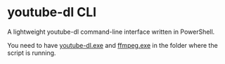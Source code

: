 # youtube-dl CLI
A lightweight youtube-dl command-line interface written in PowerShell.

You need to have [youtube-dl.exe](https://yt-dl.org/latest/youtube-dl.exe) and [ffmpeg.exe](https://www.ffmpeg.org/download.html) in the folder where the script is running.
